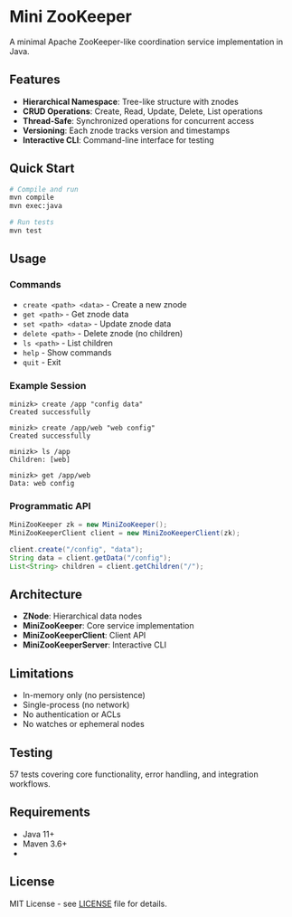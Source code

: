# Mini ZooKeeper

A minimal Apache ZooKeeper-like coordination service implementation in Java.

## Features

- **Hierarchical Namespace**: Tree-like structure with znodes
- **CRUD Operations**: Create, Read, Update, Delete, List operations
- **Thread-Safe**: Synchronized operations for concurrent access
- **Versioning**: Each znode tracks version and timestamps
- **Interactive CLI**: Command-line interface for testing

## Quick Start

```bash
# Compile and run
mvn compile
mvn exec:java

# Run tests
mvn test
```

## Usage

### Commands
- `create <path> <data>` - Create a new znode
- `get <path>` - Get znode data
- `set <path> <data>` - Update znode data
- `delete <path>` - Delete znode (no children)
- `ls <path>` - List children
- `help` - Show commands
- `quit` - Exit

### Example Session
```
minizk> create /app "config data"
Created successfully

minizk> create /app/web "web config"
Created successfully

minizk> ls /app
Children: [web]

minizk> get /app/web
Data: web config
```

### Programmatic API
```java
MiniZooKeeper zk = new MiniZooKeeper();
MiniZooKeeperClient client = new MiniZooKeeperClient(zk);

client.create("/config", "data");
String data = client.getData("/config");
List<String> children = client.getChildren("/");
```

## Architecture

- **ZNode**: Hierarchical data nodes
- **MiniZooKeeper**: Core service implementation
- **MiniZooKeeperClient**: Client API
- **MiniZooKeeperServer**: Interactive CLI

## Limitations

- In-memory only (no persistence)
- Single-process (no network)
- No authentication or ACLs
- No watches or ephemeral nodes

## Testing

57 tests covering core functionality, error handling, and integration workflows.

## Requirements

- Java 11+
- Maven 3.6+
- 
## License

MIT License - see [LICENSE](LICENSE) file for details.
